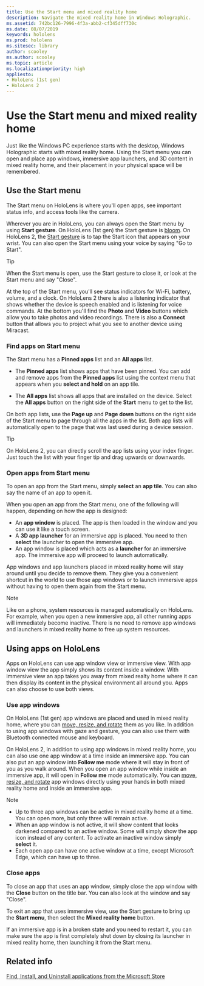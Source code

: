 ```yaml
---
title: Use the Start menu and mixed reality home
description: Navigate the mixed reality home in Windows Holographic.
ms.assetid: 742bc126-7996-4f3a-abb2-cf345dff730c
ms.date: 08/07/2019
keywords: hololens
ms.prod: hololens
ms.sitesec: library
author: scooley
ms.author: scooley
ms.topic: article
ms.localizationpriority: high
appliesto:
- HoloLens (1st gen)
- HoloLens 2
---
```


# Use the Start menu and mixed reality home

Just like the Windows PC experience starts with the desktop, Windows Holographic starts with mixed reality home.  Using the Start menu you can open and place app windows, immersive app launchers, and 3D content in mixed reality home, and their placement in your physical space will be remembered.

## Use the Start menu

The Start menu on HoloLens is where you'll open apps, see important status info, and access tools like the camera.

Wherever you are in HoloLens, you can always open the Start menu by using **Start gesture**.  On HoloLens (1st gen) the Start gesture is [bloom](https://support.microsoft.com/help/12644/hololens-use-gestures). On HoloLens 2, the [Start gesture](hololens2-basic-usage.md#start-gesture) is to tap the Start icon that appears on your wrist.  You can also open the Start menu using your voice by saying "Go to Start".

> [!TIP]
> When the Start menu is open, use the Start gesture to close it, or look at the Start menu and say "Close".

At the top of the Start menu, you'll see status indicators for Wi-Fi, battery, volume, and a clock. On HoloLens 2 there is also a listening indicator that shows whether the device is speech enabled and is listening for voice commands. At the bottom you'll find the **Photo** and **Video** buttons which allow you to take photos and video recordings.  There is also a **Connect** button that allows you to project what you see to another device using Miracast.

### Find apps on Start menu

The Start menu has a **Pinned apps** list and an **All apps** list.

- The **Pinned apps** list shows apps that have been pinned. You can add and remove apps from the **Pinned apps** list using the context menu that appears when you **select and hold** on an app tile.

- The **All apps** list shows all apps that are installed on the device.  Select the **All apps** button on the right side of the **Start** menu to get to the list.

On both app lists, use the **Page up** and **Page down** buttons on the right side of the Start menu to page through all the apps in the list.  Both app lists will automatically open to the page that was last used during a device session.

> [!TIP]
> On HoloLens 2, you can directly scroll the app lists using your index finger. Just touch the list with your finger tip and drag upwards or downwards.

### Open apps from Start menu

To open an app from the Start menu, simply **select** an **app tile**. You can also say the name of an app to open it.

When you open an app from the Start menu, one of the following will happen, depending on how the app is designed:

- An **app window** is placed. The app is then loaded in the window and you can use it like a touch screen.
- A **3D app launcher** for an immersive app is placed. You need to then **select** the launcher to open the immersive app.
- An app window is placed which acts as a **launcher** for an immersive app. The immersive app will proceed to launch automatically.

App windows and app launchers placed in mixed reality home will stay around until you decide to remove them.  They give you a convenient shortcut in the world to use those app windows or to launch immersive apps without having to open them again from the Start menu. 

> [!NOTE]
>Like on a phone, system resources is managed automatically on HoloLens.  For example, when you open a new immersive app, all other running apps will immediately become inactive. There is no need to remove app windows and launchers in mixed reality home to free up system resources. 

## Using apps on HoloLens

Apps on HoloLens can use app window view or immersive view. With app window view the app simply shows its content inside a window. With immersive view an app takes you away from mixed realty home where it can then display its content in the physical environment all around you. Apps can also choose to use both views.

### Use app windows

On HoloLens (1st gen) app windows are placed and used in mixed reality home, where you can [move, resize, and rotate](hololens1-basic-usage.md#move-resize-and-rotate-apps) them as you like. In addition to using app windows with gaze and gesture, you can also use them with Bluetooth connected mouse and keyboard.

On HoloLens 2, in addition to using app windows in mixed reality home, you can also use one app window at a time inside an immersive app. You can also put an app window into **Follow me** mode where it will stay in front of you as you walk around. When you open an app window while inside an immersive app, it will open in **Follow me** mode automatically. You can [move, resize, and rotate](hololens2-basic-usage.md#move-resize-and-rotate-holograms) app windows directly using your hands in both mixed reality home and inside an immersive app.

> [!NOTE]
>
> - Up to three app windows can be active in mixed reality home at a time. You can open more, but only three will remain active.
> - When an app window is not active, it will show content that looks darkened compared to an active window.  Some will simply show the app icon instead of any content.  To activate an inactive window simply **select** it.
> - Each open app can have one active window at a time, except Microsoft Edge, which can have up to three.

### Close apps

To close an app that uses an app window, simply close the app window with the **Close** button on the title bar.  You can also look at the window and say "Close".

To exit an app that uses immersive view, use the Start gesture to bring up the **Start menu**, then select the **Mixed reality home** button.

If an immersive app is in a broken state and you need to restart it, you can make sure the app is first completely shut down by closing its launcher in mixed reality home, then launching it from the Start menu.

## Related info

[Find, Install, and Uninstall applications from the Microsoft Store](holographic-store-apps.md)

